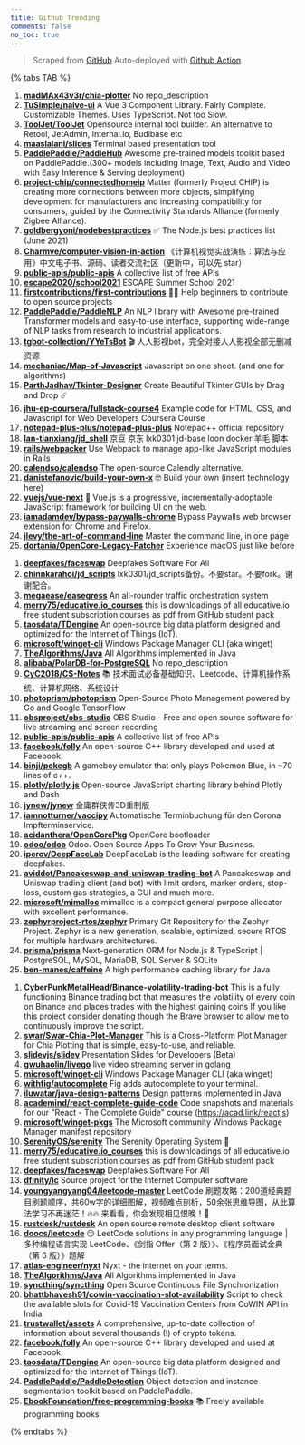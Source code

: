 ```yaml
---
title: Github Trending
comments: false
no_toc: true
---
```


> Scraped from [GitHub](https://github.com/trending)
Auto-deployed with [Github Action](https://docs.github.com/en/actions)

{% tabs TAB %}
<!-- tab Daily -->
1. [**madMAx43v3r/chia-plotter**](https://github.com/madMAx43v3r/chia-plotter)
No repo_description
2. [**TuSimple/naive-ui**](https://github.com/TuSimple/naive-ui)
A Vue 3 Component Library. Fairly Complete. Customizable Themes. Uses TypeScript. Not too Slow.
3. [**ToolJet/ToolJet**](https://github.com/ToolJet/ToolJet)
Opensource internal tool builder. An alternative to Retool, JetAdmin, Internal.io, Budibase etc
4. [**maaslalani/slides**](https://github.com/maaslalani/slides)
Terminal based presentation tool
5. [**PaddlePaddle/PaddleHub**](https://github.com/PaddlePaddle/PaddleHub)
Awesome pre-trained models toolkit based on PaddlePaddle.(300+ models including Image, Text, Audio and Video with Easy Inference & Serving deployment)
6. [**project-chip/connectedhomeip**](https://github.com/project-chip/connectedhomeip)
Matter (formerly Project CHIP) is creating more connections between more objects, simplifying development for manufacturers and increasing compatibility for consumers, guided by the Connectivity Standards Alliance (formerly Zigbee Alliance).
7. [**goldbergyoni/nodebestpractices**](https://github.com/goldbergyoni/nodebestpractices)
✅ The Node.js best practices list (June 2021)
8. [**Charmve/computer-vision-in-action**](https://github.com/Charmve/computer-vision-in-action)
《计算机视觉实战演练：算法与应用》中文电子书、源码、读者交流社区（更新中，可以先 star）
9. [**public-apis/public-apis**](https://github.com/public-apis/public-apis)
A collective list of free APIs
10. [**escape2020/school2021**](https://github.com/escape2020/school2021)
ESCAPE Summer School 2021
11. [**firstcontributions/first-contributions**](https://github.com/firstcontributions/first-contributions)
🚀✨ Help beginners to contribute to open source projects
12. [**PaddlePaddle/PaddleNLP**](https://github.com/PaddlePaddle/PaddleNLP)
An NLP library with Awesome pre-trained Transformer models and easy-to-use interface, supporting wide-range of NLP tasks from research to industrial applications.
13. [**tgbot-collection/YYeTsBot**](https://github.com/tgbot-collection/YYeTsBot)
🎬 人人影视bot，完全对接人人影视全部无删减资源
14. [**mechaniac/Map-of-Javascript**](https://github.com/mechaniac/Map-of-Javascript)
Javascript on one sheet. (and one for algorithms)
15. [**ParthJadhav/Tkinter-Designer**](https://github.com/ParthJadhav/Tkinter-Designer)
Create Beautiful Tkinter GUIs by Drag and Drop ☄️
16. [**jhu-ep-coursera/fullstack-course4**](https://github.com/jhu-ep-coursera/fullstack-course4)
Example code for HTML, CSS, and Javascript for Web Developers Coursera Course
17. [**notepad-plus-plus/notepad-plus-plus**](https://github.com/notepad-plus-plus/notepad-plus-plus)
Notepad++ official repository
18. [**lan-tianxiang/jd_shell**](https://github.com/lan-tianxiang/jd_shell)
京豆 京东 lxk0301 jd-base loon docker 羊毛 脚本
19. [**rails/webpacker**](https://github.com/rails/webpacker)
Use Webpack to manage app-like JavaScript modules in Rails
20. [**calendso/calendso**](https://github.com/calendso/calendso)
The open-source Calendly alternative.
21. [**danistefanovic/build-your-own-x**](https://github.com/danistefanovic/build-your-own-x)
🤓 Build your own (insert technology here)
22. [**vuejs/vue-next**](https://github.com/vuejs/vue-next)
🖖 Vue.js is a progressive, incrementally-adoptable JavaScript framework for building UI on the web.
23. [**iamadamdev/bypass-paywalls-chrome**](https://github.com/iamadamdev/bypass-paywalls-chrome)
Bypass Paywalls web browser extension for Chrome and Firefox.
24. [**jlevy/the-art-of-command-line**](https://github.com/jlevy/the-art-of-command-line)
Master the command line, in one page
25. [**dortania/OpenCore-Legacy-Patcher**](https://github.com/dortania/OpenCore-Legacy-Patcher)
Experience macOS just like before
<!-- endtab -->
<!-- tab Weekly -->
1. [**deepfakes/faceswap**](https://github.com/deepfakes/faceswap)
Deepfakes Software For All
2. [**chinnkarahoi/jd_scripts**](https://github.com/chinnkarahoi/jd_scripts)
lxk0301/jd_scripts备份。不要star。不要fork。谢谢配合。
3. [**megaease/easegress**](https://github.com/megaease/easegress)
An all-rounder traffic orchestration system
4. [**merry75/educative.io_courses**](https://github.com/merry75/educative.io_courses)
this is downloadings of all educative.io free student subscription courses as pdf from GitHub student pack
5. [**taosdata/TDengine**](https://github.com/taosdata/TDengine)
An open-source big data platform designed and optimized for the Internet of Things (IoT).
6. [**microsoft/winget-cli**](https://github.com/microsoft/winget-cli)
Windows Package Manager CLI (aka winget)
7. [**TheAlgorithms/Java**](https://github.com/TheAlgorithms/Java)
All Algorithms implemented in Java
8. [**alibaba/PolarDB-for-PostgreSQL**](https://github.com/alibaba/PolarDB-for-PostgreSQL)
No repo_description
9. [**CyC2018/CS-Notes**](https://github.com/CyC2018/CS-Notes)
📚 技术面试必备基础知识、Leetcode、计算机操作系统、计算机网络、系统设计
10. [**photoprism/photoprism**](https://github.com/photoprism/photoprism)
Open-Source Photo Management powered by Go and Google TensorFlow
11. [**obsproject/obs-studio**](https://github.com/obsproject/obs-studio)
OBS Studio - Free and open source software for live streaming and screen recording
12. [**public-apis/public-apis**](https://github.com/public-apis/public-apis)
A collective list of free APIs
13. [**facebook/folly**](https://github.com/facebook/folly)
An open-source C++ library developed and used at Facebook.
14. [**binji/pokegb**](https://github.com/binji/pokegb)
A gameboy emulator that only plays Pokemon Blue, in ~70 lines of c++.
15. [**plotly/plotly.js**](https://github.com/plotly/plotly.js)
Open-source JavaScript charting library behind Plotly and Dash
16. [**jynew/jynew**](https://github.com/jynew/jynew)
金庸群侠传3D重制版
17. [**iamnotturner/vaccipy**](https://github.com/iamnotturner/vaccipy)
Automatische Terminbuchung für den Corona Impfterminservice.
18. [**acidanthera/OpenCorePkg**](https://github.com/acidanthera/OpenCorePkg)
OpenCore bootloader
19. [**odoo/odoo**](https://github.com/odoo/odoo)
Odoo. Open Source Apps To Grow Your Business.
20. [**iperov/DeepFaceLab**](https://github.com/iperov/DeepFaceLab)
DeepFaceLab is the leading software for creating deepfakes.
21. [**aviddot/Pancakeswap-and-uniswap-trading-bot**](https://github.com/aviddot/Pancakeswap-and-uniswap-trading-bot)
A Pancakeswap and Uniswap trading client (and bot) with limit orders, marker orders, stop-loss, custom gas strategies, a GUI and much more.
22. [**microsoft/mimalloc**](https://github.com/microsoft/mimalloc)
mimalloc is a compact general purpose allocator with excellent performance.
23. [**zephyrproject-rtos/zephyr**](https://github.com/zephyrproject-rtos/zephyr)
Primary Git Repository for the Zephyr Project. Zephyr is a new generation, scalable, optimized, secure RTOS for multiple hardware architectures.
24. [**prisma/prisma**](https://github.com/prisma/prisma)
Next-generation ORM for Node.js & TypeScript | PostgreSQL, MySQL, MariaDB, SQL Server & SQLite
25. [**ben-manes/caffeine**](https://github.com/ben-manes/caffeine)
A high performance caching library for Java
<!-- endtab -->
<!-- tab Monthly -->
1. [**CyberPunkMetalHead/Binance-volatility-trading-bot**](https://github.com/CyberPunkMetalHead/Binance-volatility-trading-bot)
This is a fully functioning Binance trading bot that measures the volatility of every coin on Binance and places trades with the highest gaining coins If you like this project consider donating though the Brave browser to allow me to continuously improve the script.
2. [**swar/Swar-Chia-Plot-Manager**](https://github.com/swar/Swar-Chia-Plot-Manager)
This is a Cross-Platform Plot Manager for Chia Plotting that is simple, easy-to-use, and reliable.
3. [**slidevjs/slidev**](https://github.com/slidevjs/slidev)
Presentation Slides for Developers (Beta)
4. [**gwuhaolin/livego**](https://github.com/gwuhaolin/livego)
live video streaming server in golang
5. [**microsoft/winget-cli**](https://github.com/microsoft/winget-cli)
Windows Package Manager CLI (aka winget)
6. [**withfig/autocomplete**](https://github.com/withfig/autocomplete)
Fig adds autocomplete to your terminal.
7. [**iluwatar/java-design-patterns**](https://github.com/iluwatar/java-design-patterns)
Design patterns implemented in Java
8. [**academind/react-complete-guide-code**](https://github.com/academind/react-complete-guide-code)
Code snapshots and materials for our "React - The Complete Guide" course (https://acad.link/reactjs)
9. [**microsoft/winget-pkgs**](https://github.com/microsoft/winget-pkgs)
The Microsoft community Windows Package Manager manifest repository
10. [**SerenityOS/serenity**](https://github.com/SerenityOS/serenity)
The Serenity Operating System 🐞
11. [**merry75/educative.io_courses**](https://github.com/merry75/educative.io_courses)
this is downloadings of all educative.io free student subscription courses as pdf from GitHub student pack
12. [**deepfakes/faceswap**](https://github.com/deepfakes/faceswap)
Deepfakes Software For All
13. [**dfinity/ic**](https://github.com/dfinity/ic)
Source project for the Internet Computer software
14. [**youngyangyang04/leetcode-master**](https://github.com/youngyangyang04/leetcode-master)
LeetCode 刷题攻略：200道经典题目刷题顺序，共60w字的详细图解，视频难点剖析，50余张思维导图，从此算法学习不再迷茫！🔥🔥 来看看，你会发现相见恨晚！🚀
15. [**rustdesk/rustdesk**](https://github.com/rustdesk/rustdesk)
An open source remote desktop client software
16. [**doocs/leetcode**](https://github.com/doocs/leetcode)
😏 LeetCode solutions in any programming language | 多种编程语言实现 LeetCode、《剑指 Offer（第 2 版）》、《程序员面试金典（第 6 版）》题解
17. [**atlas-engineer/nyxt**](https://github.com/atlas-engineer/nyxt)
Nyxt - the internet on your terms.
18. [**TheAlgorithms/Java**](https://github.com/TheAlgorithms/Java)
All Algorithms implemented in Java
19. [**syncthing/syncthing**](https://github.com/syncthing/syncthing)
Open Source Continuous File Synchronization
20. [**bhattbhavesh91/cowin-vaccination-slot-availability**](https://github.com/bhattbhavesh91/cowin-vaccination-slot-availability)
Script to check the available slots for Covid-19 Vaccination Centers from CoWIN API in India.
21. [**trustwallet/assets**](https://github.com/trustwallet/assets)
A comprehensive, up-to-date collection of information about several thousands (!) of crypto tokens.
22. [**facebook/folly**](https://github.com/facebook/folly)
An open-source C++ library developed and used at Facebook.
23. [**taosdata/TDengine**](https://github.com/taosdata/TDengine)
An open-source big data platform designed and optimized for the Internet of Things (IoT).
24. [**PaddlePaddle/PaddleDetection**](https://github.com/PaddlePaddle/PaddleDetection)
Object detection and instance segmentation toolkit based on PaddlePaddle.
25. [**EbookFoundation/free-programming-books**](https://github.com/EbookFoundation/free-programming-books)
📚 Freely available programming books
<!-- endtab -->
{% endtabs %}
